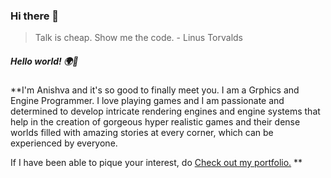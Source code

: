 ### Hi there 👋

> Talk is cheap. Show me the code. - Linus Torvalds

##### Hello world! :earth_africa::wave:

**I'm Anishva and it's so good to finally meet you. I am a Grphics and Engine Programmer. I love playing games and I am passionate and determined to develop intricate rendering engines and engine systems that help in the creation of gorgeous hyper realistic games and their dense worlds filled with amazing stories at every corner, which can be experienced by everyone.

If I have been able to pique your interest, do [Check out my portfolio.](https://www.anishvabardhan.com)
**
<!--
**anishvabardhan/anishvabardhan** is a ✨ _special_ ✨ repository because its `README.md` (this file) appears on your GitHub profile.

Here are some ideas to get you started:

- 🔭 I’m currently working on ...
- 🌱 I’m currently learning ...
- 👯 I’m looking to collaborate on ...
- 🤔 I’m looking for help with ...
- 💬 Ask me about ...
- 📫 How to reach me: ...
- 😄 Pronouns: ...
- ⚡ Fun fact: ...
-->
